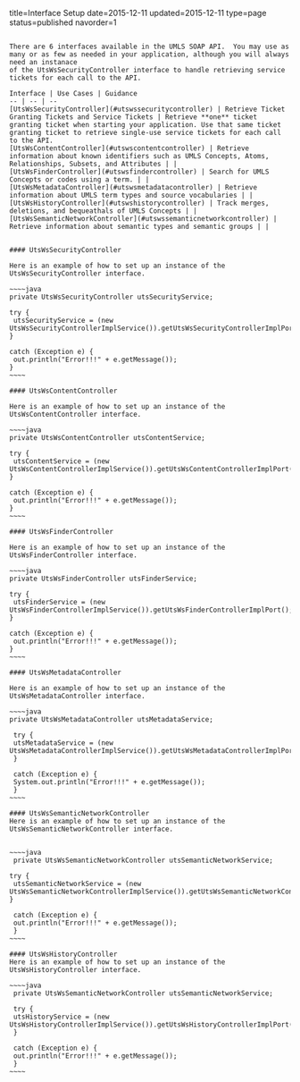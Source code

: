 title=Interface Setup
date=2015-12-11
updated=2015-12-11
type=page
status=published
navorder=1
~~~~~~

There are 6 interfaces available in the UMLS SOAP API.  You may use as many or as few as needed in your application, although you will always need an instanace
of the UtsWsSecurityController interface to handle retrieving service tickets for each call to the API.

Interface | Use Cases | Guidance
-- | -- | --
[UtsWsSecurityController](#utswssecuritycontroller) | Retrieve Ticket Granting Tickets and Service Tickets | Retrieve **one** ticket granting ticket when starting your application. Use that same ticket granting ticket to retrieve single-use service tickets for each call to the API.
[UtsWsContentController](#utswscontentcontroller) | Retrieve information about known identifiers such as UMLS Concepts, Atoms, Relationships, Subsets, and Attributes | |
[UtsWsFinderController](#utswsfindercontroller) | Search for UMLS Concepts or codes using a term. | |
[UtsWsMetadataController](#utswsmetadatacontroller) | Retrieve information about UMLS term types and source vocabularies | |
[UtsWsHistoryController](#utswshistorycontroller) | Track merges, deletions, and bequeathals of UMLS Concepts | | 
[UtsWsSemanticNetworkController](#utswssemanticnetworkcontroller) | Retrieve information about semantic types and semantic groups | |


#### UtsWsSecurityController

Here is an example of how to set up an instance of the UtsWsSecurityController interface.

~~~~java
private UtsWsSecurityController utsSecurityService;

try {
 utsSecurityService = (new UtsWsSecurityControllerImplService()).getUtsWsSecurityControllerImplPort();
}

catch (Exception e) {
 out.println("Error!!!" + e.getMessage());
}
~~~~

#### UtsWsContentController

Here is an example of how to set up an instance of the UtsWsContentController interface.

~~~~java
private UtsWsContentController utsContentService;

try {
 utsContentService = (new UtsWsContentControllerImplService()).getUtsWsContentControllerImplPort();
}

catch (Exception e) {
 out.println("Error!!!" + e.getMessage());
}
~~~~

#### UtsWsFinderController

Here is an example of how to set up an instance of the UtsWsFinderController interface.

~~~~java
private UtsWsFinderController utsFinderService;

try {
 utsFinderService = (new UtsWsFinderControllerImplService()).getUtsWsFinderControllerImplPort();
}

catch (Exception e) {
 out.println("Error!!!" + e.getMessage());
}
~~~~

#### UtsWsMetadataController

Here is an example of how to set up an instance of the UtsWsMetadataController interface.

~~~~java
private UtsWsMetadataController utsMetadataService;

 try {
 utsMetadataService = (new UtsWsMetadataControllerImplService()).getUtsWsMetadataControllerImplPort();
 }

 catch (Exception e) {
 System.out.println("Error!!!" + e.getMessage());
 }
~~~~

#### UtsWsSemanticNetworkController
Here is an example of how to set up an instance of the UtsWsSemanticNetworkController interface.


~~~~java
 private UtsWsSemanticNetworkController utsSemanticNetworkService;

try {
 utsSemanticNetworkService = (new UtsWsSemanticNetworkControllerImplService()).getUtsWsSemanticNetworkControllerImplPort();
}

 catch (Exception e) {
 out.println("Error!!!" + e.getMessage());
 }
~~~~

#### UtsWsHistoryController
Here is an example of how to set up an instance of the UtsWsHistoryController interface.

~~~~java
 private UtsWsSemanticNetworkController utsSemanticNetworkService;

 try {
 utsHistoryService = (new UtsWsHistoryControllerImplService()).getUtsWsHistoryControllerImplPort();
 }

 catch (Exception e) {
 out.println("Error!!!" + e.getMessage());
 }
~~~~

